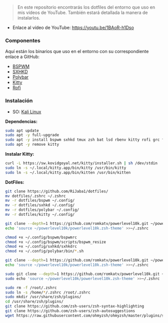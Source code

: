 > En este repositorio encontrarás los dotfiles del entorno que uso en mis vídeos de YouTube. También estará detallada la manera de instalarlos.
* Enlace al vídeo de YouTube: https://youtu.be/1BAoR-h1Dso

### Componentes
Aquí están los binarios que uso en el entorno con su correspondiente enlace a GitHub:
* [BSPWM](https://github.com/baskerville/bspwm)
* [SXHKD](https://github.com/baskerville/sxhkd)
* [Polybar](https://github.com/polybar/polybar)
* [Kitty](https://github.com/kovidgoyal/kitty)
* [Rofi](https://github.com/davatorium/rofi)


### Instalación

* SO: [Kali Linux](https://kali.org/)

**Dependencias:**

```bash
sudo apt update
sudo apt -y full-upgrade 
sudo apt -y install bspwm sxhkd tmux zsh bat lsd rbenv kitty rofi grc fzf wmname polybar feh
sudo apt -y remove kitty
```

**Instalar Kitty:**

```bash
curl -L https://sw.kovidgoyal.net/kitty/installer.sh | sh /dev/stdin
sudo ln -s ~/.local/kitty.app/bin/kitty /usr/bin/kitty
sudo ln -s ~/.local/kitty.app/bin/kitten /usr/bin/kitten
```

**DotFiles:**

```bash
git clone https://github.com/RiJaba1/dotfiles/
mv dotfiles/.zshrc ~/.zshrc
mv -r dotfiles/bspwm ~/.config/
mv -r dotfiles/sxhkd ~/.config/
mv -r dotfiles/polybar ~/.config/
mv -r dotfiles/kitty ~/.config/

git clone --depth=1 https://github.com/romkatv/powerlevel10k.git ~/powerlevel10k
echo 'source ~/powerlevel10k/powerlevel10k.zsh-theme' >>~/.zshrc

chmod +x ~/.config/bspwm/bspwmrc
chmod +x ~/.config/bspwm/scripts/bspwm_resize
chmod +x ~/.config/sxhkd/sxhkdrc
chmod +x ~/.config/polybar/bin/*.sh

git clone --depth=1 https://github.com/romkatv/powerlevel10k.git ~/powerlevel10k
echo 'source ~/powerlevel10k/powerlevel10k.zsh-theme' >>~/.zshrc

sudo git clone --depth=1 https://github.com/romkatv/powerlevel10k.git ~/powerlevel10k
sudo echo 'source ~/powerlevel10k/powerlevel10k.zsh-theme' >>~/.zshrc

sudo rm -f /root/.zshrc
sudo ln -s /home/*/.zshrc /root/.zshrc
sudo mkdir /usr/share/zsh/plugins/
cd /usr/share/zsh/plugins/
git clone https://github.com/zsh-users/zsh-syntax-highlighting
git clone https://github.com/zsh-users/zsh-autosuggestions
wget https://raw.githubusercontent.com/ohmyzsh/ohmyzsh/master/plugins/sudo/sudo.plugin.zsh
```
